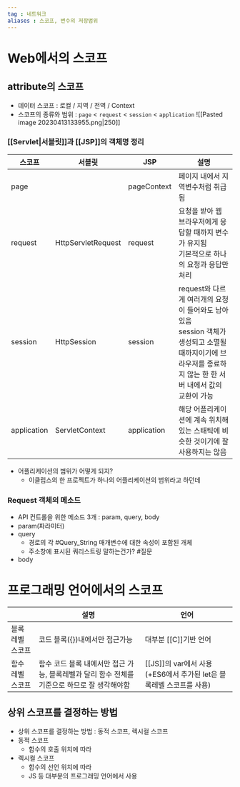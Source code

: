 ```yaml
---
tag : 네트워크
aliases : 스코프, 변수의 저장범위
---
```


# Web에서의 스코프
## attribute의 스코프
- 데이터 스코프 : 로컬 / 지역 / 전역 / Context
- 스코프의 종류와 범위 : `page` < `request` < `session` < `application`
  ![[Pasted image 20230413133955.png|250]]

### [[Servlet|서블릿]]과 [[JSP]]의 객체명 정리
| 스코프      | 서블릿             | JSP         |  설명   |
| ----------- | ------------------ | ----------- | --- |
| page        |                    | pageContext | 페이지 내에서 지역변수처럼 취급됨 |
| request     | HttpServletRequest | request     | 요청을 받아 웹 브라우저에게 응답할 때까지 변수가 유지됨 <br>기본적으로 하나의 요청과 응답만 처리|
| session     | HttpSession        | session     |request와 다르게 여러개의 요청이 들어와도 남아있음  <br>session 객체가 생성되고 소멸될 때까지이기에 브라우저를 종료하지 않는 한 한 서버 내에서 값의 교환이 가능     |
| application | ServletContext     | application |해당 어플리케이션에 계속 위치해있는 스태틱에 비슷한 것이기에 잘 사용하지는 않음|

- 어플리케이션의 범위가 어떻게 되지?
	- 이클립스의 한 프로젝트가 하나의 어플리케이션의 범위라고 하던데
### Request 객체의 메소드
- API 컨트롤을 위한 메소드 3개 : param, query, body
- param(파라미터) 
- query
	- 경로의 각 #Query_String 매개변수에 대한 속성이 포함된 개체
	- 주소창에 표시된 쿼리스트링 말하는건가? #질문 
- body

# 프로그래밍 언어에서의 스코프

|                  | 설명                                  | 언어                  |
| ---------------- | ------------------------------------- | --------------------- |
| 블록 레벨 스코프 | 코드 블록({})내에서만 접근가능 | 대부분 [[C]]기반 언어 |
| 함수 레벨 스코프 | 함수 코드 블록 내에서만 접근 가능, 블록레벨과 달리 함수 전체를 기준으로 하므로 잘 생각해야함 | [[JS]]의 var에서 사용 (+ES6에서 추가된 let은 블록레벨 스코프를 사용) |

## 상위 스코프를 결정하는 방법
- 상위 스코프를 결정하는 방법 : 동적 스코프, 렉시컬 스코프
- 동적 스코프
	- 함수의 호출 위치에 따라
- 렉시컬 스코프
	- 함수의 선언 위치에 따라
	- JS 등 대부분의 프로그래밍 언어에서 사용

